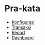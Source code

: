 # Pra-kata

- [Konfigurasi](./konfigurasi.md)
- [Transaksi](./transaksi.md)
- [Report](./report.md)
- [Dashboard](./dashboard.md)
